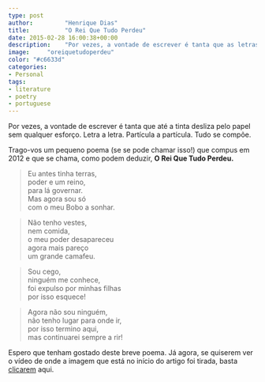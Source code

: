 ```yaml
---
type: post
author:         "Henrique Dias"
title:          "O Rei Que Tudo Perdeu"
date: 2015-02-28 16:00:38+00:00
description:    "Por vezes, a vontade de escrever é tanta que as letras deslizam pelo papel. Aqui está um pequeno poema, O Rei Que Tudo Perdeu, escrito em 2012."
image:     "oreiquetudoperdeu"
color: "#c6633d"
categories:
- Personal
tags:
- literature
- poetry
- portuguese
---
```


Por vezes, a vontade de escrever é tanta que até a tinta desliza pelo papel sem qualquer esforço. Letra a letra. Partícula a partícula. Tudo se compõe.

Trago-vos um pequeno poema (se se pode chamar isso!) que compus em 2012 e que se chama, como podem deduzir, **O Rei Que Tudo Perdeu.**

> Eu antes tinha terras,<br>
poder e um reino,<br>
para lá governar.<br>
Mas agora sou só<br>
com o meu Bobo a sonhar.

> Não tenho vestes,<br>
nem comida,<br>
o meu poder desapareceu<br>
agora mais pareço<br>
um grande camafeu.

> Sou cego,<br>
ninguém me conhece,<br>
foi expulso por minhas filhas<br>
por isso esquece!

> Agora não sou ninguém,<br>
não tenho lugar para onde ir,<br>
por isso termino aqui,<br>
mas continuarei sempre a rir!


Espero que tenham gostado deste breve poema. Já agora, se quiserem ver o vídeo de onde a imagem que está no início do artigo foi tirada, basta [clicarem](https://www.youtube.com/watch?v=y6ZmMjMdrqs) aqui.
